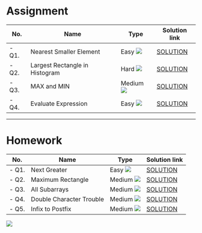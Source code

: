 # Assignment

| No.   | Name                           | Type                                                        | Solution link                                                                        |
|-------|--------------------------------|-------------------------------------------------------------|--------------------------------------------------------------------------------------|
| - Q1. | Nearest Smaller Element        | Easy [![](https://img.shields.io/badge/-EASY-green)]()      | [SOLUTION](src/main/java/com/scaler/dsa/assignment/NearestSmallerElement.java)       |
| - Q2. | Largest Rectangle in Histogram | Hard [![](https://img.shields.io/badge/-HARD-red)]()        | [SOLUTION](src/main/java/com/scaler/dsa/assignment/LargestRectangleinHistogram.java) |
| - Q3. | MAX and MIN                    | Medium [![](https://img.shields.io/badge/-MEDIUM-yellow)]() | [SOLUTION](src/main/java/com/scaler/dsa/assignment/MAXandMIN.java)                   |
| - Q4. | Evaluate Expression            | Easy [![](https://img.shields.io/badge/-EASY-green)]()      | [SOLUTION](src/main/java/com/scaler/dsa/assignment/EvaluateExpression.java)          |

*** 

# Homework

| No.   | Name                     | Type                                                        | Solution link                                                                 |
|-------|--------------------------|-------------------------------------------------------------|-------------------------------------------------------------------------------|
| - Q1. | Next Greater             | Easy [![](https://img.shields.io/badge/-EASY-green)]()      | [SOLUTION](src/main/java/com/scaler/dsa/homework/NextGreater.java)            |
| - Q2. | Maximum Rectangle        | Medium [![](https://img.shields.io/badge/-MEDIUM-yellow)]() | [SOLUTION](src/main/java/com/scaler/dsa/homework/MaximumRectangle.java)       |
| - Q3. | All Subarrays            | Medium [![](https://img.shields.io/badge/-MEDIUM-yellow)]() | [SOLUTION](src/main/java/com/scaler/dsa/homework/AllSubarrays.java)           |
| - Q4. | Double Character Trouble | Medium [![](https://img.shields.io/badge/-MEDIUM-yellow)]() | [SOLUTION](src/main/java/com/scaler/dsa/homework/DoubleCharacterTrouble.java) |
| - Q5. | Infix to Postfix         | Medium [![](https://img.shields.io/badge/-MEDIUM-yellow)]() | [SOLUTION](src/main/java/com/scaler/dsa/homework/InfixtoPostfix.java)         |

[![](https://img.shields.io/badge/github-blue?style=for-the-badge)](https://github.com/pashmash372)

